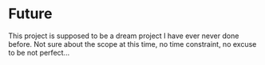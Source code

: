 Future
======

This project is supposed to be a dream project I have ever never done before. Not sure about the scope at this time, no time constraint, no excuse to be not perfect...